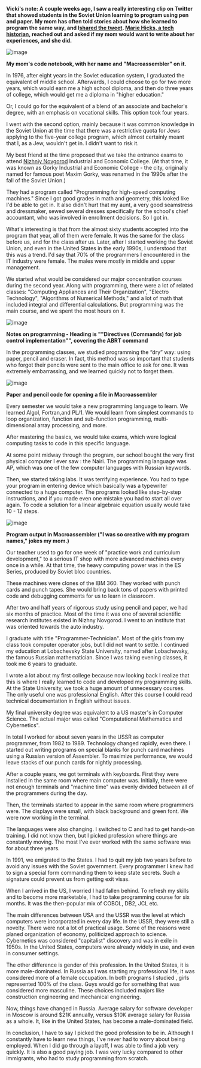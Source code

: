 

**Vicki's note: A couple weeks ago, I saw a really interesting clip on Twitter that showed students in the Soviet Union learning to program using pen and paper. My mom has often told stories about how she learned to program the same way, and I[shared the tweet](https://twitter.com/TheEliselise/status/830606510413725696).  [Marie Hicks, a tech historian,](http://mariehicks.net/) reached out and asked if my mom would want to write about her experiences, and she did.**

![image](https://raw.githubusercontent.com/veekaybee/veekaybee.github.io/master/images/code_notebook.jpg)

**My mom's code notebook, with her name and  "Macroassembler" on it.**

In 1976, after eight years in the Soviet education system, I graduated the equivalent of middle school. Afterwards, I could choose to go for two more years, which would earn me a high school diploma, and then do three years of college, which would get me a diploma in "higher education."

Or, I could go for the equivalent of a blend of an associate and bachelor's degree, with an emphasis on vocational skills. This option took four years. 

I went with the second option, mainly because it was common knowledge in the Soviet Union at the time that there was a restrictive quota for Jews applying to the five-year college program, which almost certainly meant that I, as a Jew, wouldn't get in. I didn't want to risk it. 

My best friend at the time proposed that we take the entrance exams to attend [Nizhniy Novgorod](https://en.wikipedia.org/wiki/Nizhny_Novgorod) Industrial and Economic College. (At that time, it was known as Gorky Industrial and Economic College - the city, originally named for famous poet Maxim Gorky, was renamed in the 1990s after the fall of the Soviet Union.) 

They had a program called "Programming for high-speed computing machines." Since I got good grades in math and geometry, this looked like I'd be able to get in. It also didn't hurt that my aunt, a very good seamstress and dressmaker, sewed several dresses specifically for the school's chief accountant, who was involved in enrollment decisions. So I got in. 

What's interesting is that from the almost sixty students accepted into the program that year, all of them were female. It was the same for the class before us, and for the class after us. Later, after I started working the Soviet Union, and even in the United States in the early 1990s, I understood that this was a trend. I'd say that 70% of the programmers I encountered in the IT industry were female. The males were mostly in middle and upper management.

We started what would be considered our major concentration courses during the second year. Along with programming, there were a lot of related classes: "Computing Appliances and Their Organization", "Electro Technology", "Algorithms of Numerical Methods," and a lot of math that included integral and differential calculations. But programming was the main course, and we spent the most hours on it. 

![image](https://raw.githubusercontent.com/veekaybee/veekaybee.github.io/master/images/codenotes.jpg)

**Notes on programming - Heading is ""Directives (Commands) for job control implementation"", covering the ABRT command**

In the programming classes, we studied programming the “dry” way: using paper, pencil and eraser. In fact, this method was so important that students who forgot their pencils were sent to the main office to ask for one. It was extremely embarrassing, and we learned quickly not to forget them. 

![image](https://raw.githubusercontent.com/veekaybee/veekaybee.github.io/master/images/program_written.jpg)

**Paper and pencil code for opening a file in Macroassembler** 

Every semester we would take a new programming language to learn. We learned Algol, Fortran,and  PL/1. We would learn from simplest commands to loop organization, function and sub-function programming, multi-dimensional array processing, and more. 

After mastering the basics, we would take exams, which were logical computing tasks to code in this specific language.

At some point midway through the program, our school bought the very first physical computer I ever saw : the Nairi. The programming language was AP, which was one of the few computer languages with Russian keywords. 

Then, we started taking labs. It was terrifying experience. You had to type your program in entering device which basically was a typewriter connected to a huge computer. The programs looked like step-by-step instructions,   and if you made even one mistake you had to start all over again. To code a solution for a linear algebraic equation usually would take 10 - 12 steps. 


![image](https://raw.githubusercontent.com/veekaybee/veekaybee.github.io/master/images/program.jpg)

**Program output in Macroassembler ("I was so creative with my program names," jokes my mom.)**


Our teacher used to go for one week of "practice work and curriculum development," to a serious IT shop with more advanced machines every once in a while. At that time, the heavy computing power was in the ES Series, produced by Soviet bloc countries. 

These machines were clones of the IBM 360. They worked with punch cards and punch tapes. She would bring back tons of papers with printed code and debugging comments for us to learn in classroom. 

After two and half years of rigorous study using pencil and paper, we had six months of practice. Most of the time it was one of several scientific research institutes existed in Nizhny Novgorod. I went to an institute that was oriented towards the auto industry. 

I graduate with title "Programmer-Technician". Most of the girls from my class took computer operator jobs, but I did not want to settle. I continued my education at Lobachevsky State University, named after Lobachevsky, the famous Russian mathematician.  Since I was taking evening classes, it took me 6 years to graduate. 

I wrote a lot about my first college because now looking back I realize that this is where I really learned to code and developed my programming skills. At the State University, we took a huge amount of unnecessary courses. The only useful one was professional English. After this course I could read technical documentation in English without issues.

My final university degree was equivalent to a US master's in Computer Science. The actual major was called "Computational Mathematics and Cybernetics".

In total I worked for about seven years in the USSR as computer programmer, from 1982 to 1989. Technology changed rapidly, even there. I started out writing programs on special blanks for punch card machines using a Russian version of Assembler. To maximize performance, we would leave stacks of our punch cards for nightly processing. 

After a couple years, we got terminals with keyboards. First they were installed in the same room where main computer was. Initially, there were not enough terminals and "machine time" was evenly divided between all of the programmers during the day.

Then, the terminals started to appear in the same room where programmers were. The displays were small, with black background and green font. We were now working in the terminal. 

The languages were also changing. I switched to C and had to get hands-on training. I did not know then, but I picked profession where things are constantly moving. The most I've ever worked with the same software was for about three years. 

In 1991, we emigrated to the States. I had to quit my job two years before to avoid any issues with the Soviet government. Every programmer I knew had to sign a special form commanding them to keep state secrets. Such a signature could prevent us from getting exit visas.

When I arrived in the US, I worried I had fallen behind. To refresh my skills and to become more marketable, I had to take programming course for six months. It was the then-popular mix of COBOL, DB2, JCL etc.  

The main differences between USA and the USSR was the level at which computers were incorporated in every day life. In the USSR, they were still a novelty.  There were not a lot of practical usage. Some of the reasons were  planed  organization of economy, politicized approach to science. Cybernetics was considered "capitalist" discovery and was in exile in 1950s.  In the United States, computers were already widely in use, and even in consumer settings. 

The other difference is gender of this profession. In the United States, it is more male-dominated. In Russia as I was starting my professional life,  it was considered more of a female occupation.  In both programs I studied , girls represented 100% of the class. Guys would go for something that was considered more masculine. These choices included majors like construction engineering and mechanical engineering. 

Now, things have changed in Russia. Average salary for software developer in Moscow is around $21K annually, versus $10K average salary for Russia as a whole. It, like in the United States, has become a male-dominated field.

In conclusion, I have to say I picked the good profession to be in. Although I constantly have to learn new things, I've never had to worry about being employed. When I did go through a layoff, I was able to find a job very quickly. It is also a good paying job. I was very lucky compared to other immigrants, who had to study programming from scratch.

